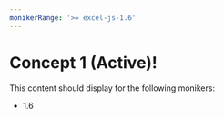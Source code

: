 ```yaml
---
monikerRange: '>= excel-js-1.6'
---
```


# Concept 1 (Active)!

This content should display for the following monikers:

* 1.6